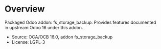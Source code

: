 # Overview

Packaged Odoo addon: fs_storage_backup. Provides features documented in upstream Odoo 16 under this addon.

- Source: OCA/OCB 16.0, addon fs_storage_backup
- License: LGPL-3
